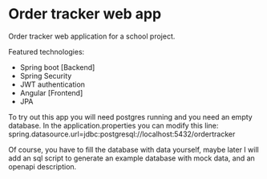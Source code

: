 # Order tracker web app

Order tracker web application for a school project.

Featured technologies:

- Spring boot [Backend]
- Spring Security
- JWT authentication
- Angular [Frontend]
- JPA

To try out this app you will need postgres running and you need an empty database.
In the application.properties you can modify this line: 
spring.datasource.url=jdbc:postgresql://localhost:5432/ordertracker

Of course, you have to fill the database with data yourself, maybe later I will add an sql script to generate an 
example database with mock data, and an openapi description.

